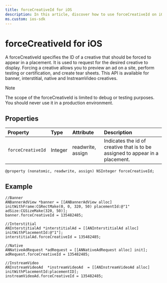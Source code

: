 ```yaml
---
title: forceCreativeId for iOS
description: In this article, discover how to use forceCreativeId on iOS devices. Learn about its scope, method, and an example for better understanding.
ms.custom: ios-sdk
---
```


# forceCreativeId for iOS

A forceCreativeId specifies the ID of a creative that should be forced to appear in a placement. It is used to request for the desired creative to display. Forcing a creative allows you to preview an ad on a site, perform testing or certification, and create tear sheets. This API is available for banner, interstitial, native and InstreamVideo creatives.

> [!NOTE]
> The scope of the forceCreativeId is limited to debug or testing purposes. You should never use it in a production environment.

## Properties

| Property | Type | Attribute | Description |
|:---|:---|:---|:---|
| `forceCreativeId` | Integer | readwrite, assign | Indicates the id of creative that is to be assigned to appear in a placement. |

``` 
@property (nonatomic, readwrite, assign) NSInteger forceCreativeId;
```

## Example

``` 
//Banner
ANBannerAdView *banner = [[ANBannerAdView alloc] initWithFrame:CGRectMake(0, 0, 320, 50) placementId:@"1" adSize:CGSizeMake(320, 50)];
banner.forceCreativeId = 135482485;
 
//Interstitial
ANInterstitialAd *interstitialAd = [[ANInterstitialAd alloc] initWithPlacementId:@"1"];
interstitialAd.forceCreativeId = 135482485;
 
//Native
ANNativeAdRequest *adRequest = [[ANNativeAdRequest alloc] init];
adRequest.forceCreativeId = 135482485;
 
//InstreamVideo
ANInstreamVideoAd  *instreamVideoAd  = [[ANInstreamVideoAd alloc] initWithPlacementId:placementID];
instreamVideoAd.forceCreativeId = 135482485; 
```
